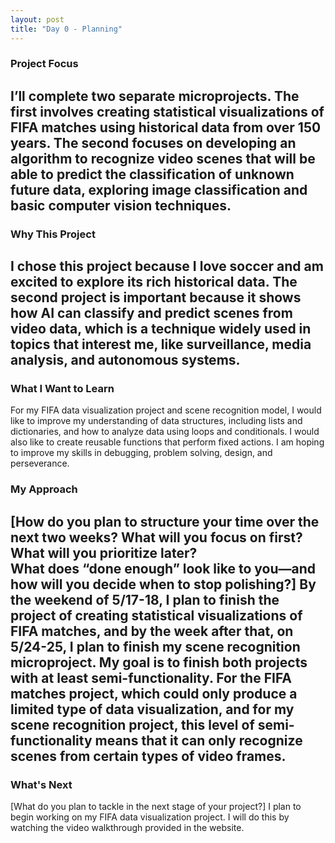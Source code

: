 ```yaml
---
layout: post
title: "Day 0 - Planning"
---
```


### Project Focus

I’ll complete two separate microprojects. The first involves creating statistical visualizations of FIFA matches using historical data from over 150 years. The second focuses on developing an  algorithm to recognize video scenes that will be able to predict the classification of unknown future data, exploring image classification and basic computer vision techniques.
---

### Why This Project 

I chose this project because I love soccer and am excited to explore its rich historical data. The second project is important because it shows how AI can classify and predict scenes from video data, which is a technique widely used in topics that interest me, like surveillance, media analysis, and autonomous systems.
---

### What I Want to Learn

For my FIFA data visualization project and scene recognition model, I would like to improve my understanding of data structures, including lists and dictionaries, and how to analyze data using loops and conditionals. I would also like to create reusable functions that perform fixed actions. I am hoping to improve my skills in debugging, problem solving, design, and perseverance.


### My Approach 

[How do you plan to structure your time over the next two weeks? What will you focus on first? What will you prioritize later?  
What does “done enough” look like to you—and how will you decide when to stop polishing?]
By the weekend of 5/17-18, I plan to finish the project of creating statistical visualizations of FIFA matches, and by the week after that, on 5/24-25, I plan to finish my scene recognition microproject. My goal is to finish both projects with at least semi-functionality. For the FIFA matches project, which could only produce a limited type of data visualization, and for my scene recognition project, this level of semi-functionality means that it can only recognize scenes from certain types of video frames.
---

### What's Next

[What do you plan to tackle in the next stage of your project?]
I plan to begin working on my FIFA data visualization project. I will do this by watching the video walkthrough provided in the website.

